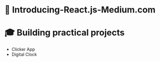 # 📖 Introducing-React.js-Medium.com
# 🎓 Building practical projects

* Clicker App
* Digital Clock

